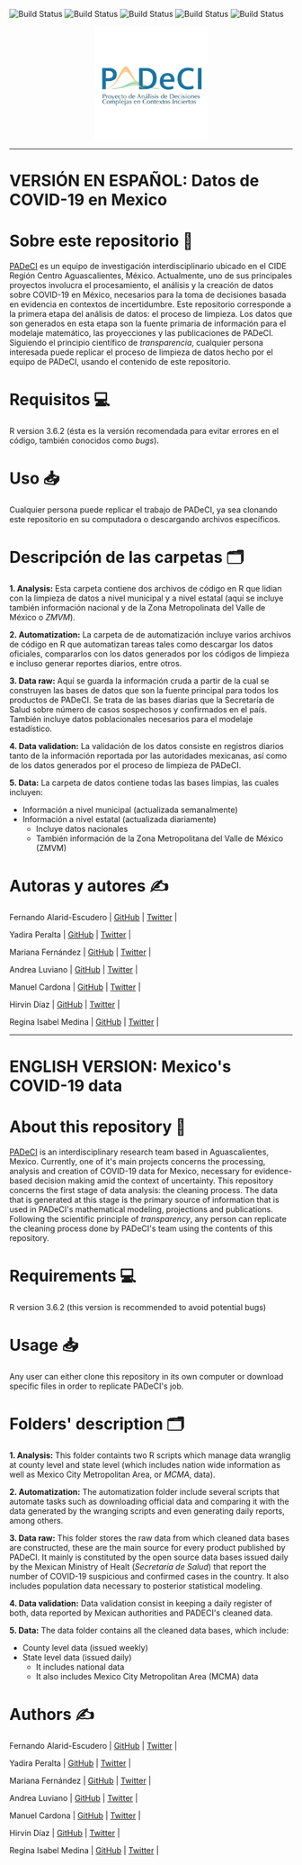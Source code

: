 ![Build Status](https://img.shields.io/github/issues/PADeCI/covid19-mx-data)
![Build Status](https://img.shields.io/github/forks/PADeCI/covid19-mx-data)
![Build Status](https://img.shields.io/github/stars/PADeCI/covid19-mx-data)
![Build Status](https://img.shields.io/github/license/PADeCI/covid19-mx-data)
![Build Status](https://img.shields.io/twitter/url?style=social)

<p align="center">
<img src = "https://github.com/PADeCI/covid19-mx-data/blob/master/logo.png" alt="logo" width="200"/>
</p> 

_____
# VERSIÓN EN ESPAÑOL: Datos de COVID-19 en Mexico 
# Sobre este repositorio :open_book:
[PADeCI](https://twitter.com/PADeCI1) es un equipo de investigación interdisciplinario ubicado en el CIDE Región Centro Aguascalientes, México. Actualmente, uno de sus principales proyectos involucra el procesamiento, el análisis y la creación de datos sobre COVID-19 en México, necesarios para la toma de decisiones basada en evidencia en contextos de incertidumbre. Este repositorio corresponde a la primera etapa del análisis de datos: el proceso de limpieza. Los datos que son generados en esta etapa son la fuente primaria de información para el modelaje matemático, las proyecciones y las publicaciones de PADeCI. Siguiendo el principio científico de _transparencia_, cualquier persona interesada puede replicar el proceso de limpieza de datos hecho por el equipo de PADeCI, usando el contenido de este repositorio.

# Requisitos :computer:
R version 3.6.2 (ésta es la versión recomendada para evitar errores en el código, también conocidos como _bugs_). 

# Uso :inbox_tray:
Cualquier persona puede replicar el trabajo de PADeCI, ya sea clonando este repositorio en su computadora o descargando archivos específicos. 

# Descripción de las carpetas :card_index_dividers:
**1. Analysis:** Esta carpeta contiene dos archivos de código en R que lidian con la limpieza de datos a nivel municipal y a nivel estatal (aquí se incluye también información nacional y de la Zona Metropolinata del Valle de México o _ZMVM_).

**2. Automatization:** La carpeta de de automatización incluye varios archivos de código en R que automatizan tareas tales como descargar los datos oficiales, compararlos con los datos generados por los códigos de limpieza e incluso generar reportes diarios, entre otros.

**3. Data raw:** Aquí se guarda la información cruda a partir de la cual se construyen las bases de datos que son la fuente principal para todos los productos de PADeCI. Se trata de las bases diarias que la Secretaría de Salud sobre número de casos sospechosos y confirmados en el país. También incluye datos poblacionales necesarios para el modelaje estadístico.

**4. Data validation:** La validación de los datos consiste en registros diarios tanto de la información reportada por las autoridades mexicanas, así como de los datos generados por el proceso de limpieza de PADeCI.

**5. Data:**  La carpeta de datos contiene todas las bases limpias, las cuales incluyen:
- Información a nivel municipal (actualizada semanalmente)
- Información a nivel estatal (actualizada diariamente)
  - Incluye datos nacionales 
  - También información de la Zona Metropolitana del Valle de México (ZMVM)

# Autoras y autores :writing_hand:
Fernando Alarid-Escudero   | [GitHub](https://github.com/feralaes) | [Twitter](https://twitter.com/feralaes) |

Yadira Peralta             | [GitHub](https://github.com/yadira-peralta) | [Twitter](https://twitter.com/YadiraPerTor) |

Mariana Fernández          | [GitHub](https://github.com/marianafdz465) | [Twitter](https://twitter.com/marianafdz_97) |

Andrea Luviano             | [GitHub](https://github.com/AndreaLuviano) | [Twitter](https://twitter.com/AndreaLuviano) |

Manuel Cardona             | [GitHub](https://github.com/manucardona) | [Twitter](https://twitter.com/ManiArias) |

Hirvin Díaz                | [GitHub](https://github.com/HirvinDiaz) | [Twitter](https://twitter.com/HazaelDiaz93) |

Regina Isabel Medina       | [GitHub](https://github.com/RMedina19) | [Twitter](https://twitter.com/regi_medina) |

_____

# ENGLISH VERSION: Mexico's COVID-19 data
# About this repository :open_book:
[PADeCI](https://twitter.com/PADeCI1) is an interdisciplinary research team based in Aguascalientes, Mexico. Currently, one of it's main projects concerns the processing, analysis and creation of COVID-19 data for Mexico, necessary for evidence-based decision making amid the context of uncertainty. This repository concerns the first stage of data analysis: the cleaning process. The data that is generated at this stage is the primary source of information that is used in PADeCI's mathematical modeling,  projections and publications. Following the scientific principle of _transparency_, any person can replicate the cleaning process done by PADeCI's team using the contents of this repository. 

# Requirements :computer:
R version 3.6.2 (this version is recommended to avoid potential bugs) 

# Usage :inbox_tray:
Any user can either clone this repository in its own computer or download specific files in order to replicate PADeCI's job.

# Folders' description :card_index_dividers:
**1. Analysis:** This folder containts two R scripts which manage data wranglig at county level and state level (which includes nation wide information as well as Mexico City Metropolitan Area, or _MCMA_, data). 

**2. Automatization:** The automatization folder include several scripts that automate tasks such as downloading official data and comparing it with the data generated by the wranging scripts and even generating daily reports, among others.  

**3. Data raw:** This folder stores the raw data from which cleaned data bases are constructed, these are the main source for every product published by PADeCI. It mainly is constituted by the open source data bases issued daily by the Mexican Ministry of Healt (_Secretaría de Salud_) that report the number of COVID-19 suspicious and confirmed cases in the country. It also includes population data necessary to posterior statistical modeling. 

**4. Data validation:** Data validation consist in keeping a daily register of both, data reported by Mexican authorities and PADECI's cleaned data.  

**5. Data:** The data folder contains all the cleaned data bases, which include: 
- County level data (issued weekly) 
- State level data (issued daily) 
  - It includes national data
  - It also includes Mexico City Metropolitan Area (MCMA) data

# Authors :writing_hand:
Fernando Alarid-Escudero   | [GitHub](https://github.com/feralaes) | [Twitter](https://twitter.com/feralaes) |

Yadira Peralta             | [GitHub](https://github.com/yadira-peralta) | [Twitter](https://twitter.com/YadiraPerTor) |

Mariana Fernández          | [GitHub](https://github.com/marianafdz465) | [Twitter](https://twitter.com/marianafdz_97) |

Andrea Luviano             | [GitHub](https://github.com/AndreaLuviano) | [Twitter](https://twitter.com/AndreaLuviano) |

Manuel Cardona             | [GitHub](https://github.com/manucardona) | [Twitter](https://twitter.com/ManiArias) |

Hirvin Díaz                | [GitHub](https://github.com/HirvinDiaz) | [Twitter](https://twitter.com/HazaelDiaz93) |

Regina Isabel Medina       | [GitHub](https://github.com/RMedina19) | [Twitter](https://twitter.com/regi_medina) |


